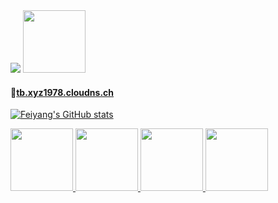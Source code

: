 <img src="https://komarev.com/ghpvc/?username=ttbb1978&color=brightgreen&base=0">

<img src="https://hub.gitmirror.com/https://raw.githubusercontent.com/ttbb1978/ttbb1978/refs/heads/tb01/img/001t.jpg" width="100" height=""/>

#### 🚀<a href="https://tb.xyz1978.cloudns.ch">tb.xyz1978.cloudns.ch</p>

![Feiyang's GitHub stats](https://github-readme-stats-ten-gilt.vercel.app/api?username=ttbb1978&count_private=true&show_icons=true&theme=radical&include_all_commits=true)

<img src="http://q2.qlogo.cn/headimg_dl?dst_uin=765931440&spec=640" width="100" height=""/> <img src="http://q2.qlogo.cn/headimg_dl?dst_uin=2409495157&spec=640" width="100" height=""/> <img src="http://q2.qlogo.cn/headimg_dl?dst_uin=1040458166&spec=640" width="100" height=""/> <img src="http://q2.qlogo.cn/headimg_dl?dst_uin=2358429597&spec=640" width="100" height=""/>
